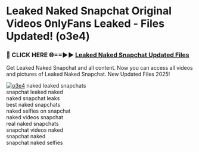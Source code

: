 # Leaked Naked Snapchat Original Videos 0nlyFans Leaked - Files Updated! (o3e4)

<h3>🔴 CLICK HERE 🌐==►► <a href="https://tinyurl.com/up5wt9bj" rel="nofollow">Leaked Naked Snapchat Updated Files</a></h3>

Get Leaked Naked Snapchat and all content. Now you can access all videos and pictures of Leaked Naked Snapchat. New Updated Files 2025!

[![o3e4](https://i.imgur.com/ABiUzMV.gif)](https://tinyurl.com/up5wt9bj)
naked leaked snapchats<br>
snapchat leaked naked<br>
naked snapchat leaks<br>
best naked snapchats<br>
naked selfies on snapchat<br>
naked videos snapchat<br>
real naked snapchats<br>
snapchat videos naked<br>
snapchat naked<br>
snapchat naked selfies